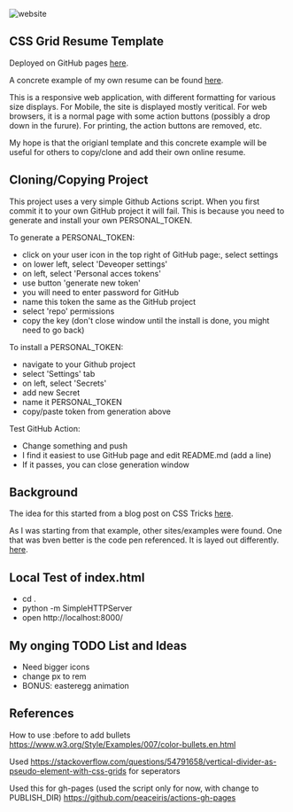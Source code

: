 

![website](https://github.com/alpiepho/css-grid-resume/workflows/website/badge.svg)

## CSS Grid Resume Template


Deployed on GitHub pages [here](https://alpiepho.github.io/css-grid-resume/).

A concrete example of my own resume can be found [here](https://github.com/alpiepho/css-grid-resume-mine).

This is a responsive web application, with different formatting for various
size displays.  For Mobile, the site is displayed mostly veritical.  For
web browsers, it is a normal page with some action buttons (possibly a drop down in the furure).  For printing, the action buttons are removed, etc.

My hope is that the origianl template and this concrete example will be useful for others to copy/clone and add their own online resume.

## Cloning/Copying Project

This project uses a very simple Github Actions script.  When you first commit it to your
own GitHub project it will fail.  This is because you need to generate and install your
own PERSONAL_TOKEN.  

To generate a PERSONAL_TOKEN:
- click on your user icon in the top right of GitHub page:, select settings
- on lower left, select 'Deveoper settings'
- on left, select 'Personal acces tokens'
- use button 'generate new token'
- you will need to enter password for GitHub
- name this token the same as the GitHub project
- select 'repo' permissions
- copy the key (don't close window until the install is done, you might need to go back)

To install a PERSONAL_TOKEN:
- navigate to your Github project
- select 'Settings' tab
- on left, select 'Secrets'
- add new Secret
- name it PERSONAL_TOKEN
- copy/paste token from generation above

Test GitHub Action:
- Change something and push
- I find it easiest to use GitHub page and edit README.md (add a line)
- If it passes, you can close generation window



## Background

The idea for this started from a blog post on CSS Tricks [here](https://css-tricks.com/new-year-new-job-lets-make-a-grid-powered-resume/).

As I was starting from that example, other sites/examples were found.  One that was
bven better is the code pen referenced.  It is layed out differently.
[here](https://codepen.io/alichur/embed/bGNGGNP?height=367&theme-id=1&default-tab=result&user=alichur&slug-hash=bGNGGNP&pen-title=grid%20resume%20%20swapping%20sections&name=cp_embed_2).


## Local Test of index.html

- cd .
- python -m SimpleHTTPServer
- open http://localhost:8000/


## My onging TODO List and Ideas

- Need bigger icons
- change px to rem
- BONUS: easteregg animation


## References

How to use :before to add bullets
https://www.w3.org/Style/Examples/007/color-bullets.en.html

Used https://stackoverflow.com/questions/54791658/vertical-divider-as-pseudo-element-with-css-grids
for seperators

Used this for gh-pages (used the script only for now, with change to PUBLISH_DIR)
https://github.com/peaceiris/actions-gh-pages


